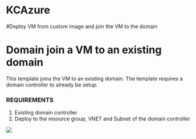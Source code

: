 # KCAzure
#Deploy VM from custom image and join the VM to the domain
# Domain join a VM to an existing domain

This template joins the VM to an existing domain. The template requires a domain controller to already be setup.

### REQUIREMENTS
1. Existing domain controller
2. Deploy to the resource group, VNET and Subnet of the domain controller

<a href="https://portal.azure.com/#create/Microsoft.Template/uri/KCAzure/KCDeployVM.json" target="_blank">
    <img src="http://azuredeploy.net/deploybutton.png"/>
</a>

